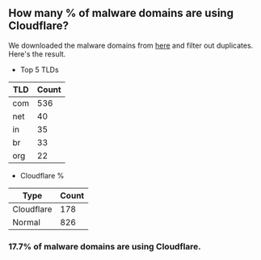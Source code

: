 ## How many % of malware domains are using Cloudflare?


We downloaded the malware domains from [here](https://urlhaus.abuse.ch) and filter out duplicates.
Here's the result.


[//]: # (start replacement)


- Top 5 TLDs

| TLD | Count |
| --- | --- |
| com | 536 |
| net | 40 |
| in | 35 |
| br | 33 |
| org | 22 |


- Cloudflare %

| Type | Count |
| --- | --- |
| Cloudflare | 178 |
| Normal | 826 |


### 17.7% of malware domains are using Cloudflare.